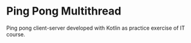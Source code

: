 # Ping Pong Multithread

Ping pong client-server developed with Kotlin as practice exercise of IT course.